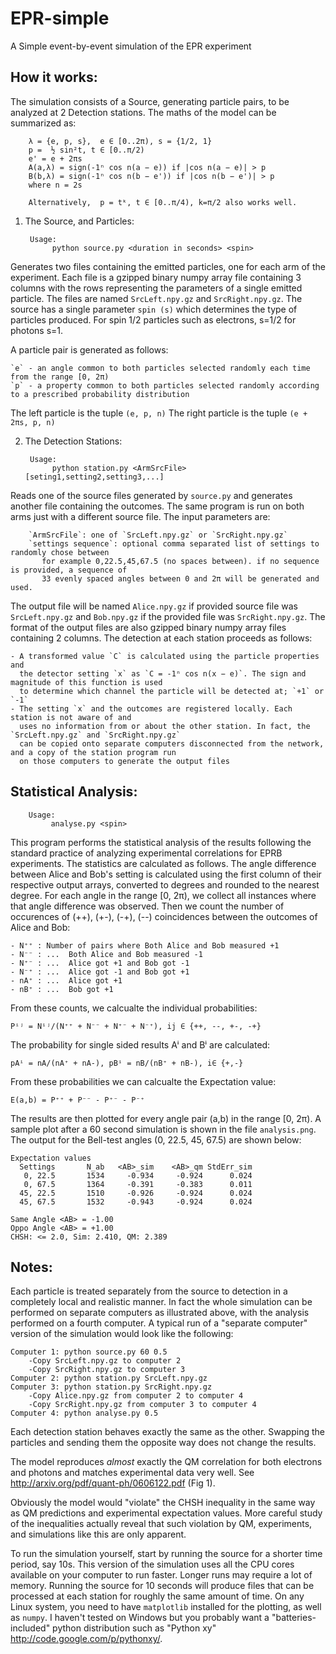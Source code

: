 EPR-simple
==========

A Simple event-by-event simulation of the EPR experiment

How it works:
------------
The simulation consists of a Source, generating particle pairs, to be analyzed at 2 Detection stations. The maths of the model can be summarized as:  

        λ = {e, p, s},  e ∈ [0..2π), s = {1/2, 1}
        p =  ½ sin²t, t ∈ [0..π/2)
        e' = e + 2πs
        A(a,λ) = sign(-1ⁿ cos n(a − e)) if |cos n(a − e)| > p
        B(b,λ) = sign(-1ⁿ cos n(b − e')) if |cos n(b − e')| > p
        where n = 2s
        
        Alternatively,  p = tᵏ, t ∈ [0..π/4), k=π/2 also works well.

1) The Source, and Particles:

        Usage:
	         python source.py <duration in seconds> <spin> 

Generates two files containing the emitted particles, one for each arm of the experiment.
Each file is a gzipped binary numpy array file containing 3 columns with the rows representing the 
parameters of a single emitted particle. The files are named `SrcLeft.npy.gz` and `SrcRight.npy.gz`.
The source has a single parameter `spin (s)` which determines the type of particles produced. For spin 1/2 particles such as electrons, s=1/2 for photons s=1.

A particle pair is generated as follows:  

    `e` - an angle common to both particles selected randomly each time from the range [0, 2π)
    `p` - a property common to both particles selected randomly according to a prescribed probability distribution
    
The left particle is the tuple `(e, p, n)`
The right particle is the tuple `(e + 2πs, p, n)`

2) The Detection Stations:  

        Usage:
	         python station.py <ArmSrcFile> [seting1,setting2,setting3,...]

Reads one of the source files generated by `source.py` and generates another file
containing the outcomes. The same program is run on both arms just with a different
source file. The input parameters are:  

        `ArmSrcFile`: one of `SrcLeft.npy.gz` or `SrcRight.npy.gz`
        `settings sequence`: optional comma separated list of settings to randomly chose between
           for example 0,22.5,45,67.5 (no spaces between). if no sequence is provided, a sequence of
           33 evenly spaced angles between 0 and 2π will be generated and used.

The output file will be named `Alice.npy.gz` if provided source file was `SrcLeft.npy.gz` and `Bob.npy.gz` if the provided file was `SrcRight.npy.gz`. The format of the output files are also gzipped binary numpy array files containing 2 columns. The detection at each station proceeds as follows:  

    - A transformed value `C` is calculated using the particle properties and 
      the detector setting `x` as `C = -1ⁿ cos n(x − e)`. The sign and magnitude of this function is used 
      to determine which channel the particle will be detected at; `+1` or `-1`
    - The setting `x` and the outcomes are registered locally. Each station is not aware of and 
      uses no information from or about the other station. In fact, the `SrcLeft.npy.gz` and `SrcRight.npy.gz`
      can be copied onto separate computers disconnected from the network, and a copy of the station program run
      on those computers to generate the output files
      

Statistical Analysis:
--------------------    

        Usage: 
	         analyse.py <spin>

This program performs the statistical analysis of the results following the standard practice of analyzing experimental correlations for EPRB experiments. The statistics are calculated as follows. The angle difference between Alice and Bob's setting is calculated using the first column of their respective output arrays, converted to degrees and rounded to the nearest degree. For each angle in the range [0, 2π), we collect all instances where that angle difference was observed. Then we count the number of occurences of (++), (+-), (-+), (--) coincidences between the outcomes of Alice and Bob:  

    - N⁺⁺ : Number of pairs where Both Alice and Bob measured +1
    - N⁻⁻ : ...  Both Alice and Bob measured -1
    - N⁺⁻ : ...  Alice got +1 and Bob got -1
    - N⁻⁺ : ...  Alice got -1 and Bob got +1
    - nA⁺ : ...  Alice got +1
    - nB⁺ : ...  Bob got +1

From these counts, we calcualte the individual probabilities:  

    Pⁱʲ = Nⁱʲ/(N⁺⁺ + N⁻⁻ + N⁺⁻ + N⁻⁺), ij ∈ {++, --, +-, -+}
    
The probability for single sided results Aⁱ and Bⁱ are calculated:  

    pAⁱ = nA/(nA⁺ + nA-), pBⁱ = nB/(nB⁺ + nB-), i∈ {+,-}
    
From these probabilities we can calcualte the Expectation value:  

    E(a,b) = P⁺⁺ + P⁻⁻ - P⁺⁻ - P⁻⁺   

The results are then plotted for every angle pair (a,b) in the range [0, 2π). A sample plot after a 60 second simulation is shown in the file `analysis.png`. The output for the Bell-test angles (0, 22.5, 45, 67.5) are shown below:  


    Expectation values
      Settings       N_ab   <AB>_sim    <AB>_qm StdErr_sim
       0, 22.5       1534     -0.934     -0.924      0.024
       0, 67.5       1364     -0.391     -0.383      0.011
      45, 22.5       1510     -0.926     -0.924      0.024
      45, 67.5       1532     -0.943     -0.924      0.024

	Same Angle <AB> = -1.00
	Oppo Angle <AB> = +1.00
	CHSH: <= 2.0, Sim: 2.410, QM: 2.389
    


Notes:
-----

Each particle is treated separately from the source to detection in a completely local and realistic manner. In fact the whole simulation can be performed on separate computers as illustrated above, with the analysis performed on a fourth computer. A typical run of a "separate computer" version of the simulation would look like the following:  

    Computer 1: python source.py 60 0.5  
        -Copy SrcLeft.npy.gz to computer 2  
        -Copy SrcRight.npy.gz to computer 3  
    Computer 2: python station.py SrcLeft.npy.gz  
    Computer 3: python station.py SrcRight.npy.gz  
        -Copy Alice.npy.gz from computer 2 to computer 4  
        -Copy SrcRight.npy.gz from computer 3 to computer 4  
    Computer 4: python analyse.py 0.5  



Each detection station behaves exactly the same as the other. Swapping the particles and sending them the opposite way does not change the results.

The model reproduces *almost* exactly the QM correlation for both electrons and photons
and matches experimental data very well. See http://arxiv.org/pdf/quant-ph/0606122.pdf (Fig 1).

Obviously the model would "violate" the CHSH inequality in the same way as QM predictions and experimental expectation values. More careful study of the inequalities actually reveal that such violation by QM, experiments, and simulations like this are only apparent.

To run the simulation yourself, start by running the source for a shorter time period, say 10s. This version of the simulation uses all the CPU cores available on your computer to run faster. Longer runs may require a lot of memory. Running the source for 10 seconds will produce files that can be processed at each station for roughly the same amount of time. On any Linux system, you need to have `matplotlib` installed for the plotting, as well as `numpy`. I haven't tested on Windows but you probably want a "batteries-included" python distribution such as "Python xy" http://code.google.com/p/pythonxy/. 
